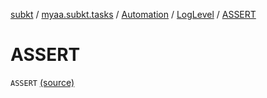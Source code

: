 [subkt](../../../index.md) / [myaa.subkt.tasks](../../index.md) / [Automation](../index.md) / [LogLevel](index.md) / [ASSERT](./-a-s-s-e-r-t.md)

# ASSERT

`ASSERT` [(source)](https://github.com/Myaamori/SubKt/blob/0.1.11/src/main/kotlin/myaa/subkt/tasks/asstasks.kt#L686)